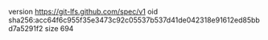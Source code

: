 version https://git-lfs.github.com/spec/v1
oid sha256:acc64f6c955f35e3473c92c05537b537d41de042318e91612ed85bbd7a5291f2
size 694
